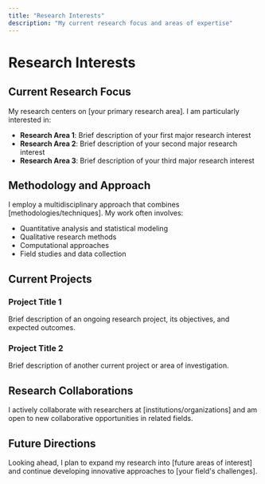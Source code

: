 ```yaml
---
title: "Research Interests"
description: "My current research focus and areas of expertise"
---
```


# Research Interests

## Current Research Focus

My research centers on [your primary research area]. I am particularly interested in:

- **Research Area 1**: Brief description of your first major research interest
- **Research Area 2**: Brief description of your second major research interest  
- **Research Area 3**: Brief description of your third major research interest

## Methodology and Approach

I employ a multidisciplinary approach that combines [methodologies/techniques]. My work often involves:

- Quantitative analysis and statistical modeling
- Qualitative research methods
- Computational approaches
- Field studies and data collection

## Current Projects

### Project Title 1
Brief description of an ongoing research project, its objectives, and expected outcomes.

### Project Title 2  
Brief description of another current project or area of investigation.

## Research Collaborations

I actively collaborate with researchers at [institutions/organizations] and am open to new collaborative opportunities in related fields.

## Future Directions

Looking ahead, I plan to expand my research into [future areas of interest] and continue developing innovative approaches to [your field's challenges].